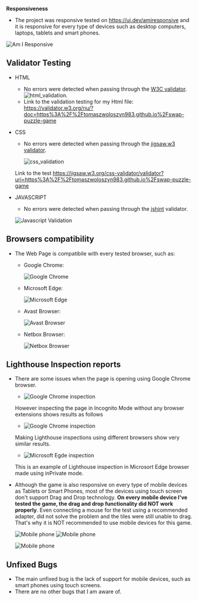 **Responsiveness**
- The project was responsive tested on https://ui.dev/amiresponsive and it is responsive for every type of devices such as desktop computers, laptops, tablets and smart phones.

![Am I Responsive](documentation/images/am_i_responsive.jpg)

## **Validator Testing**
- HTML
    * No errors were detected when passing through the [W3C validator](https://validator.w3.org/nu/).
    ![html_validation](documentation/images/validation_html.jpg).
    * Link to the validation testing for my Html file:
    https://validator.w3.org/nu/?doc=https%3A%2F%2Ftomaszwoloszyn983.github.io%2Fswap-puzzle-game

- CSS
    * No errors were detected when passing through the [jigsaw.w3 validator](https://jigsaw.w3.org/css-validator). 

         ![css_validation](documentation/images/validation_css.jpg)
    
    Link to the test
         https://jigsaw.w3.org/css-validator/validator?uri=https%3A%2F%2Ftomaszwoloszyn983.github.io%2Fswap-puzzle-game

- JAVASCRIPT
    * No errors were detected when passing through the [jshint](https://jshint.com/) validator.

    ![Javascript Validation](documentation/images/validation_js.jpg)


## **Browsers compatibility**
- The Web Page is compatibile with every tested browser, such as:
    * Google Chrome:

         ![Google Chrome](documentation/images/resp_chrome.jpg)

    * Microsoft Edge: 
    
       ![Microsoft Edge](documentation/images/resp_edge.jpg)

    * Avast Browser: 

        ![Avast Browser](documentation/images/resp_avast.jpg)

    * Netbox Browser:

        ![Netbox Browser](documentation/images/resp_netbox.jpg)

## **Lighthouse Inspection reports**
 - There are some issues when the page is opening using Google Chrome browser.

    * ![Google Chrome inspection](documentation/images/lighthouse_inspection.jpg)

    However inspecting the page in Incognito Mode without any browser extensions shows results as follows

    * ![Google Chrome inspection](documentation/images/lighthouse_inspection_without_extentions.jpg)

    Making Lighthouse inspections using different browsers show very similar results. 
    
    * ![Microsoft Egde inspection](documentation/images/lighthouse_inspection_edge.jpg)

    This is an example of Lighthouse inspection in Microsort Edge browser made using inPrivate mode.


- Although the game is also responsive on every type of mobile devices as Tablets or Smart Phones, most of the devices using touch screen don't support Drag and Drop technology.
    **On every mobile device I've tested the game, the drag and drop functionality did NOT work properly**. Even connecting a mouse for the test using a recommended adapter, did not solve the problem and the tiles were still unable to drag.
    That's why it is NOT recommended to use mobile devices for this game.

    ![Mobile phone](documentation/images/resp_mobile_2.jpg)
    ![Mobile phone](documentation/images/mobile_issue.jpg)
    
    ![Mobile phone](documentation/images/resp_mobile_4.jpg)

 


## **Unfixed Bugs**
- The main unfixed bug is the lack of support for mobile devices, such as smart phones using touch screens.
- There are no other bugs that I am aware of.